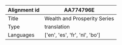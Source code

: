 |Alignment id | AA774796E
| --- | --- 
|Title | Wealth and Prosperity Series 
|Type | translation
|Languages | ['en', 'es', 'fr', 'nl', 'bo']